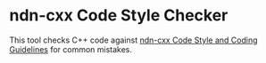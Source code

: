 # ndn-cxx Code Style Checker

This tool checks C++ code against [ndn-cxx Code Style and Coding Guidelines](http://named-data.net/doc/ndn-cxx/current/code-style.html) for common mistakes.
